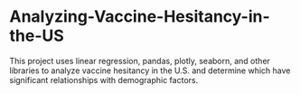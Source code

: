 # Analyzing-Vaccine-Hesitancy-in-the-US
This project uses linear regression, pandas, plotly, seaborn, and other libraries to analyze vaccine hesitancy in the U.S. and determine which have significant relationships with demographic factors.
